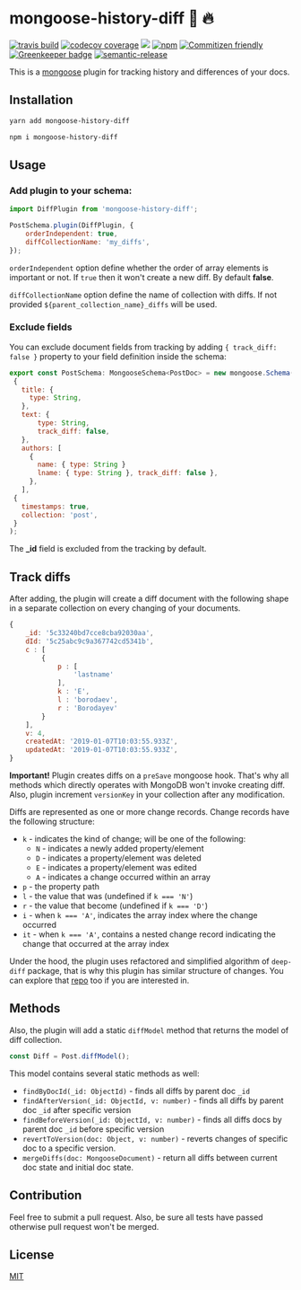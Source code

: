 # mongoose-history-diff :rocket: :fire:

[![travis build](https://img.shields.io/travis/FrankAst/mongoose-history-diff.svg)](https://travis-ci.org/FrankAst/mongoose-history-diff)
[![codecov coverage](https://img.shields.io/codecov/c/github/FrankAst/mongoose-history-diff.svg)](https://codecov.io/github/FrankAst/mongoose-history-diff)
[![](https://img.shields.io/npm/v/mongoose-history-diff.svg)](https://www.npmjs.com/package/@frankast/mongoose-history-diff)
[![npm](https://img.shields.io/npm/dt/mongoose-history-diff.svg)](http://www.npmtrends.com/mongoose-history-diff)
[![Commitizen friendly](https://img.shields.io/badge/commitizen-friendly-brightgreen.svg)](http://commitizen.github.io/cz-cli/)
[![Greenkeeper badge](https://badges.greenkeeper.io/FrankAst/mongoose-history-diff.svg)](https://greenkeeper.io/)
[![semantic-release](https://img.shields.io/badge/%20%20%F0%9F%93%A6%F0%9F%9A%80-semantic--release-e10079.svg)](https://github.com/semantic-release/semantic-release)


This is a [mongoose](https://mongoosejs.com/) plugin for tracking history and differences of your docs.

## Installation

```bash
yarn add mongoose-history-diff
```

```bash
npm i mongoose-history-diff
```

## Usage

### Add plugin to your schema:
 ```js
import DiffPlugin from 'mongoose-history-diff';
 ```
 ```js
 PostSchema.plugin(DiffPlugin, {
     orderIndependent: true,
     diffCollectionName: 'my_diffs', 
 });
 ```
 `orderIndependent` option define whether the order of array elements is important or not. If `true` then it won't create a new diff. By default **false**.

 `diffCollectionName` option define the name of collection with diffs. If not provided `${parent_collection_name}_diffs` will be used.

### Exclude fields

 You can exclude document fields from tracking by adding `{ track_diff: false }` property to your field definition inside the schema:

 ```js
 export const PostSchema: MongooseSchema<PostDoc> = new mongoose.Schema(
  {
    title: {
      type: String,
    },
    text: {
        type: String,
        track_diff: false,
    },
    authors: [
      {
        name: { type: String }
        lname: { type: String }, track_diff: false },
      },
    ],
  {
    timestamps: true,
    collection: 'post',
  }
);
 ```

 The **_id** field is excluded from the tracking by default.


## Track diffs

After adding, the plugin will create a diff document with the following shape in a separate collection on every changing of your  documents.

```js
{
    _id: '5c33240bd7cce8cba92030aa',
    dId: '5c25abc9c9a367742cd5341b',
    c : [ 
        {
            p : [ 
                'lastname'
            ],
            k : 'E',
            l : 'borodaev',
            r : 'Borodayev'
        }
    ],
    v: 4,
    createdAt: '2019-01-07T10:03:55.933Z',
    updatedAt: '2019-01-07T10:03:55.933Z',
}
```

**Important!** Plugin creates diffs on a `preSave` mongoose hook. That's why all methods which directly operates with MongoDB won't invoke creating diff. Also, plugin increment `versionKey` in your collection after any modification.

Diffs are represented as one or more change records. Change records have the following structure:

* `k` - indicates the kind of change; will be one of the following:
  * `N` - indicates a newly added property/element
  * `D` - indicates a property/element was deleted
  * `E` - indicates a property/element was edited
  * `A` - indicates a change occurred within an array
* `p` - the property path
* `l` - the value that was (undefined if `k === 'N'`)
* `r` - the value that become (undefined if `k === 'D'`)
* `i` - when `k === 'A'`, indicates the array index where the change occurred
* `it` - when `k === 'A'`, contains a nested change record indicating the change that occurred at the array index

Under the hood, the plugin uses refactored and simplified algorithm of `deep-diff` package, that is why this plugin has similar structure of changes. You can explore that [repo](https://github.com/flitbit/diff) too if you are interested in.


## Methods

Also, the plugin will add a static `diffModel` method that returns the model of diff collection.

```js
const Diff = Post.diffModel();
```

This model contains several static methods as well:
* `findByDocId(_id: ObjectId)` - finds all diffs by parent doc `_id`
* `findAfterVersion(_id: ObjectId, v: number)` - finds all diffs by parent doc `_id` after specific version
* `findBeforeVersion(_id: ObjectId, v: number)` - finds all diffs docs by parent doc `_id` before specific version
* `revertToVersion(doc: Object, v: number)` - reverts changes of specific doc to a specific version.
* `mergeDiffs(doc: MongooseDocument)` - return all diffs between current doc state and initial doc state.

## Contribution

Feel free to submit a pull request. Also, be sure all tests have passed otherwise pull request won't be merged.

## License

[MIT](https://github.com/FrankAst/mongoose-history-diff/blob/master/LICENSE.md)